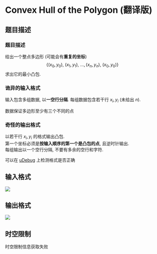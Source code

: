 # Convex Hull of the Polygon (翻译版)

## 题目描述

### 题目描述
给出一个整点多边形 (可能会有**重复的坐标**)
$$\left\{(x_0, y_0),\ (x_1,y_1),\ \dots,(x_n,y_n),\ (x_0,y_0)\right\}$$
求出它的最小凸包.

### 诡异的输入格式
输入包含多组数据, 以**一空行分隔**. 每组数据包含若干行 $x_i, y_i$ (未给出 $n$).  

数据保证多边形至少有三个不同的点

### 奇怪的输出格式
以若干行 $x_i, y_i$ 的格式输出凸包.  
第一个坐标必须是**按输入顺序的第一个是凸包的点**, 且逆时针输出.  
每组输出以一个空行分隔, 不要有多余的空行和字符.

可以在 [uDebug](https://www.udebug.com/UVa/675) 上检测格式是否正确

## 输入格式

![](https://cdn.luogu.com.cn/upload/vjudge_pic/UVA675/0e78b11131d61b112b529e60666fb52b5042d06f.png)

## 输出格式

![](https://cdn.luogu.com.cn/upload/vjudge_pic/UVA675/6ef41450e4b310b42abc3825ecd73acf2b7c2971.png)

## 时空限制

时空限制信息获取失败
